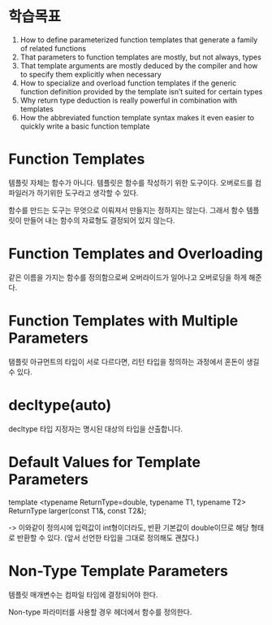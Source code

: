 학습목표
=

1. How to define parameterized function templates that generate a family of related functions
2. That parameters to function templates are mostly, but not always, types
3. That template arguments are mostly deduced by the compiler and how to specify them explicitly when necessary
4. How to specialize and overload function templates if the generic function definition provided by the template isn’t suited for certain types
5. Why return type deduction is really powerful in combination with templates
6. How the abbreviated function template syntax makes it even easier to quickly write a basic function template

Function Templates
=
템플릿 자체는 함수가 아니다. 템플릿은 함수를 작성하기 위한 도구이다.
오버로드를 컴파일러가 하기위한 도구라고 생각할 수 있다.

함수를 만드는 도구는 무엇으로 이뤄져서 만들지는 정하지는 않는다.
그래서 함수 템플릿이 만들어 내는 함수의 자료형도 결정되어 있지 않는다.

Function Templates and Overloading
=
같은 이름을 가지는 함수를 정의함으로써 오버라이드가 일어나고 오버로딩을 하게 해준다.

Function Templates with Multiple Parameters
=
탬플릿 아규먼트의 타입이 서로 다르다면, 리턴 타입을 정의하는 과정에서 혼돈이 생길 수 있다.

decltype(auto)
=
 decltype 타입 지정자는 명시된 대상의 타입을 산출합니다. 

Default Values for Template Parameters
=

template <typename ReturnType=double, typename T1, typename T2>
ReturnType larger(const T1&, const T2&);

-> 이와같이 정의시에 입력값이 int형이더라도, 반환 기본값이 double이므로 해당 형태로 반환할 수 있다. (앞서 선언한 타입을 그대로 정의해도 괜찮다.)

Non-Type Template Parameters
=
템플릿 매개변수는 컴파일 타임에 결정되어야 한다.

Non-type 파라미터를 사용할 경우 헤더에서 함수를 정의한다.


